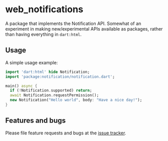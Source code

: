 # web_notifications

A package that implements the Notification API. Somewhat of an
experiment in making new/experimental APIs available as packages,
rather than having everything in `dart:html`.

## Usage

A simple usage example:

```dart
import 'dart:html' hide Notification;
import 'package:notification/notification.dart';

main() async {
  if (!Notification.supported) return;
  await Notification.requestPermission();
  new Notification("Hello world", body: "Have a nice day!");
}
```

## Features and bugs

Please file feature requests and bugs at the [issue tracker][tracker].

[tracker]: https://github.com/google/web_notifications.dart/issues
